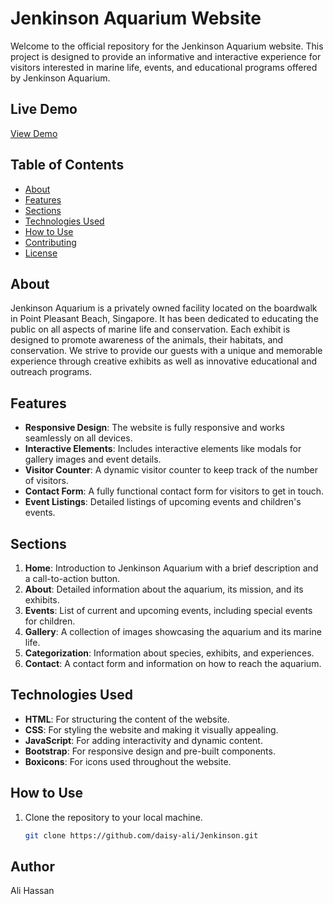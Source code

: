 # Jenkinson Aquarium Website

Welcome to the official repository for the Jenkinson Aquarium website. This project is designed to provide an informative and interactive experience for visitors interested in marine life, events, and educational programs offered by Jenkinson Aquarium.

## Live Demo
[View Demo](https://daisy-ali.github.io/Jenkinson/)

## Table of Contents
- [About](#about)
- [Features](#features)
- [Sections](#sections)
- [Technologies Used](#technologies-used)
- [How to Use](#how-to-use)
- [Contributing](#contributing)
- [License](#license)

## About
Jenkinson Aquarium is a privately owned facility located on the boardwalk in Point Pleasant Beach, Singapore. It has been dedicated to educating the public on all aspects of marine life and conservation. Each exhibit is designed to promote awareness of the animals, their habitats, and conservation. We strive to provide our guests with a unique and memorable experience through creative exhibits as well as innovative educational and outreach programs.

## Features
- **Responsive Design**: The website is fully responsive and works seamlessly on all devices.
- **Interactive Elements**: Includes interactive elements like modals for gallery images and event details.
- **Visitor Counter**: A dynamic visitor counter to keep track of the number of visitors.
- **Contact Form**: A fully functional contact form for visitors to get in touch.
- **Event Listings**: Detailed listings of upcoming events and children's events.

## Sections
1. **Home**: Introduction to Jenkinson Aquarium with a brief description and a call-to-action button.
2. **About**: Detailed information about the aquarium, its mission, and its exhibits.
3. **Events**: List of current and upcoming events, including special events for children.
4. **Gallery**: A collection of images showcasing the aquarium and its marine life.
5. **Categorization**: Information about species, exhibits, and experiences.
6. **Contact**: A contact form and information on how to reach the aquarium.

## Technologies Used
- **HTML**: For structuring the content of the website.
- **CSS**: For styling the website and making it visually appealing.
- **JavaScript**: For adding interactivity and dynamic content.
- **Bootstrap**: For responsive design and pre-built components.
- **Boxicons**: For icons used throughout the website.

## How to Use
1. Clone the repository to your local machine.
   ```bash
   git clone https://github.com/daisy-ali/Jenkinson.git

## Author
Ali Hassan
